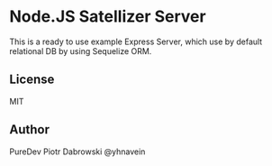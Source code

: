Node.JS Satellizer Server
=========================

This is a ready to use example Express Server, which use by default relational DB by using Sequelize ORM.

## License 
MIT

## Author 
PureDev Piotr Dabrowski 
@yhnavein